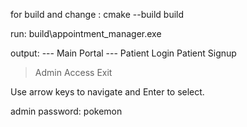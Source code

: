 for build and change :
    cmake --build build

run:
    build\appointment_manager.exe


output: 
    --- Main Portal ---
   Patient Login
   Patient Signup
 >  Admin Access
   Exit

Use arrow keys to navigate and Enter to select.


admin password: pokemon

